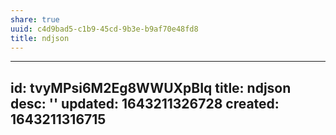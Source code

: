```yaml
---
share: true
uuid: c4d9bad5-c1b9-45cd-9b3e-b9af70e48fd8
title: ndjson
---
```

---
id: tvyMPsi6M2Eg8WWUXpBIq
title: ndjson
desc: ''
updated: 1643211326728
created: 1643211316715
---